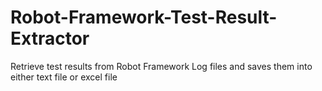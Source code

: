 # Robot-Framework-Test-Result-Extractor
Retrieve test results from Robot Framework Log files and saves them into either text file or excel file
